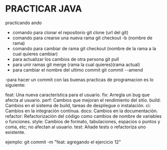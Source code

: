 # PRACTICAR JAVA
practicando ando
- comando para clonar el repositorio
git clone (url del git)
- comando para crearse una nueva rama
git checkout -b (nombre de rama)
- comando para cambiar de rama
git checkout (nombre de la rama a la cual quieres cambiar)
- para actualizar los cambios de otra persona
git pull
- para unir ramas
git merge (rama la cual quieres)(rama actual)
- para cambiar el nombre del ultimo commit
git commit --amend

-para hacer un commit con las buenas practicas de programacion es lo siguiente:

feat: Una nueva característica para el usuario.
fix: Arregla un bug que afecta al usuario.
perf: Cambios que mejoran el rendimiento del sitio.
build: Cambios en el sistema de build, tareas de despliegue o instalación.
ci: Cambios en la integración continua.
docs: Cambios en la documentación.
refactor: Refactorización del código como cambios de nombre de variables o funciones.
style: Cambios de formato, tabulaciones, espacios o puntos y coma, etc; no afectan al usuario.
test: Añade tests o refactoriza uno existente.

ejemplo:
git commit -m "feat: agregando el ejercicio 12"

